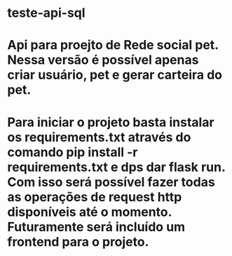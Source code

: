 # teste-api-sql
# Api para proejto de Rede social pet. Nessa versão é possível apenas criar usuário, pet e gerar carteira do pet.
# Para iniciar o projeto basta instalar os requirements.txt através do comando pip install -r requirements.txt e dps dar flask run. Com isso será possível fazer todas as operações de request http disponíveis até o momento. Futuramente será incluído um frontend para o projeto.
